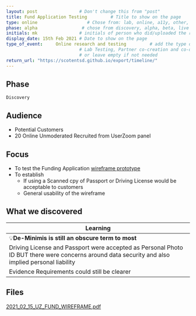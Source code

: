 ```yaml
---
layout: post                # Don't change this from "post"
title: Fund Application Testing         # Title to show on the page
type: online                   # Chose from: lab, online, a11y, other, partner
phase: alpha                 # chose from discovery, alpha, beta, live
initials: mk                # initials of person who did/uploaded the research
display_date: 15th Feb 2021 # Date to show on the page      
type_of_event:     Online research and testing         # add the type of event if you want it displayed added to the heading when the post if clicked on
                            # Lab Testing, Partner co-creation and co-design, Accessibility, Online research and testing, Events, F2F and testing
                            # or leave empty if not needed
return_url: "https://scotentsd.github.io/export/timeline/"
---
```


## Phase
    Discovery

## Audience

- Potential Customers
- 20 Online Unmoderated Recruited from UserZoom panel

## Focus

- To test the Funding Application [wireframe prototype](https://4jd442.axshare.com/)
- To establish 
  - If using a Scanned cpy of Passport or Driving License would be acceptable to customers
  - General usability of the wireframe 


## What we discovered 

| Learning
| ---
| 💡**De-Minimis is still an obscure term to most**
| Driving License and Passport were accepted as Personal Photo ID BUT there were concerns around data security and also implied personal liability
| Evidence Requirements could still be clearer

## Files
[2021_02_15_UZ_FUND_WIREFRAME.pdf](https://scotentsd.github.io/funding/files/2021_02_15_UZ_FUND_WIREFRAME.pdf)
<!--more-->